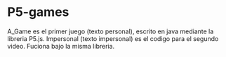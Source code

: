 # P5-games

A_Game es el primer juego (texto personal), escrito en java mediante la libreria P5.js.
Impersonal (texto impersonal) es el codigo para el segundo video. Fuciona bajo la misma libreria.

